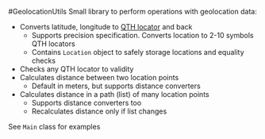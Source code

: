 #GeolocationUtils
Small library to perform operations with geolocation data:
+ Converts latitude, longitude to [QTH locator](https://en.wikipedia.org/wiki/Maidenhead_Locator_System) and back
    + Supports precision specification. Converts location to 2-10 symbols QTH locators
    + Contains `Location` object to safely storage locations and equality checks
+ Checks any QTH locator to validity
+ Calculates distance between two location points
    + Default in meters, but supports distance converters
+ Calculates distance in a path (list) of many location points
    + Supports distance converters too
    + Recalculates distance only if list changes
    
See `Main` class for examples